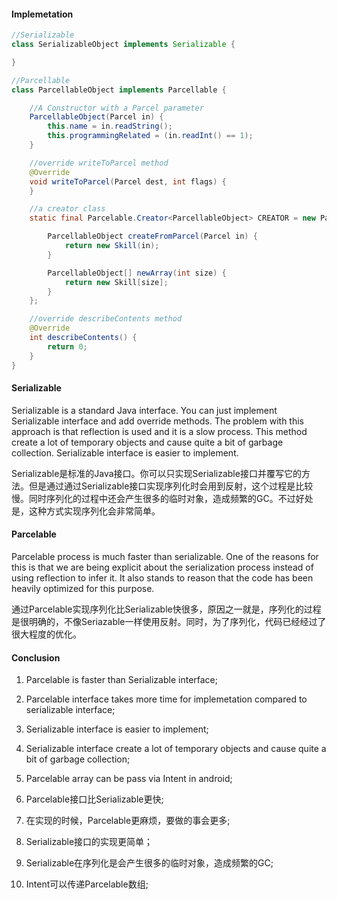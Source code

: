#### Implemetation
```Java
//Serializable
class SerializableObject implements Serializable {

}
```

```Java
//Parcellable
class ParcellableObject implements Parcellable {

    //A Constructor with a Parcel parameter
    ParcellableObject(Parcel in) {
        this.name = in.readString();
        this.programmingRelated = (in.readInt() == 1);
    }

    //override writeToParcel method
    @Override
    void writeToParcel(Parcel dest, int flags) {
    }

    //a creator class
    static final Parcelable.Creator<ParcellableObject> CREATOR = new Parcelable.Creator<ParcellableObject>() {

        ParcellableObject createFromParcel(Parcel in) {
            return new Skill(in);
        }

        ParcellableObject[] newArray(int size) {
            return new Skill[size];
        }
    };

    //override describeContents method
    @Override
    int describeContents() {
        return 0;
    }
}
```

#### Serializable
Serializable is a standard Java interface. You can just implement Serializable interface and add override methods. The problem with this approach is that reflection is used and it is a slow process. This method create a lot of temporary objects and cause quite a bit of garbage collection. Serializable interface is easier to implement.

Serializable是标准的Java接口。你可以只实现Serializable接口并覆写它的方法。但是通过通过Serializable接口实现序列化时会用到反射，这个过程是比较慢。同时序列化的过程中还会产生很多的临时对象，造成频繁的GC。不过好处是，这种方式实现序列化会非常简单。

#### Parcelable
Parcelable process is much faster than serializable. One of the reasons for this is that we are being explicit about the serialization process instead of using reflection to infer it. It also stands to reason that the code has been heavily optimized for this purpose.

通过Parcelable实现序列化比Serializable快很多，原因之一就是，序列化的过程是很明确的，不像Seriazable一样使用反射。同时，为了序列化，代码已经经过了很大程度的优化。

#### Conclusion

1. Parcelable is faster than Serializable interface;
2. Parcelable interface takes more time for implemetation compared to serializable interface;
3. Serializable interface is easier to implement;
4. Serializable interface create a lot of temporary objects and cause quite a bit of garbage collection;
5. Parcelable array can be pass via Intent in android;


1. Parcelable接口比Serializable更快;
2. 在实现的时候，Parcelable更麻烦，要做的事会更多;
3. Serializable接口的实现更简单；
4. Serializable在序列化是会产生很多的临时对象，造成频繁的GC;
5. Intent可以传递Parcelable数组;
